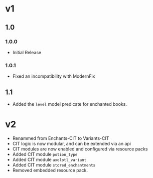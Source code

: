 # v1
## 1.0
### 1.0.0
- Initial Release
### 1.0.1
- Fixed an incompatibility with ModernFix
## 1.1
- Added the `level` model predicate for enchanted books.

# v2
- Renammed from Enchants-CIT to Variants-CIT
- CIT logic is now modular, and can be extended via an api
- CIT modules are now enabled and configured via resource packs
- Added CIT module `potion_type`
- Added CIT module `axolotl_variant`
- Added CIT module `stored_enchantments`
- Removed embedded resource pack.
